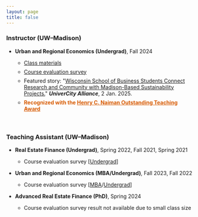 ```yaml
---
layout: page
title: false
---
```


### Instructor (UW–Madison)

<ul>
  <li>
   <div style="margin-bottom: 1em;margin-top: 1em">
  <b>Urban and Regional Economics (Undergrad)</b>, Fall 2024
  </div>
  </li>
 
   <ul>
      <li>
        <div style="margin-bottom: 0.5em;margin-top: 0.5em;">
         <a href="https://heejin-yoon.github.io/teaching/RE420/">Class materials</a>  
        </div>
      </li>
      <li>
        <div style="margin-bottom: 0.5em;margin-top: 0.5em;">
         <a href="https://uwmadison.box.com/s/nusin6et3ga9mbs4jgk34vh3kgetq4ot">Course evaluation survey</a>  
        </div>
      </li>
          <li>
        <div style="margin-bottom: 0.5em;margin-top: 0.5em;">
         Featured story: "<a href="https://business.wisc.edu/centers/graaskamp/news/wisconsin-school-of-business-students-connect-research-and-community-with-madison-based-sustainability-projects/">Wisconsin School of Business Students Connect Research and Community with Madison-Based Sustainability Projects.</a>" <b><i>UniverCity Alliance</i></b>, 2 Jan. 2025.
        </div>
      </li>
          <li>
        <div style="color:rgb(215,90,0);margin-bottom: 0.5em;margin-top: 0.5em;"><b>
          Recognized with the </b> <a href="https://business.wisc.edu/centers/graaskamp/news/three-real-estate-faculty-and-teaching-staff-receive-distinguished-awards-from-the-wisconsin-school-of-business/" style="color:rgb(215,90,0)"><b>Henry C. Naiman Outstanding Teaching Award</b>
           </a>
        </div>
      </li>
    </ul>
</ul>

<div style="margin-bottom: 1em;margin-top: 1em;">ㅤ</div>

### Teaching Assistant (UW&ndash;Madison)

<ul>
  <li>
   <div style="margin-bottom: 1em;margin-top: 1em">
  <b>Real Estate Finance (Undergrad)</b>, Spring 2022, Fall 2021, Spring 2021
  </div>
  </li>
 
   <ul>
      <li>
        <div style="margin-bottom: 1em;margin-top: 0.5em;">
         Course evaluation survey [<a href="https://uwmadison.box.com/s/ap2fhvvxfo5rxzp84zpgwpnytxeox0rm">Undergrad</a>]
        </div>
      </li>
    </ul>
</ul>

<ul>
  <li>
   <div style="margin-bottom: 1em;margin-top: 1em">
  <b>Urban and Regional Economics (MBA/Undergrad)</b>, Fall 2023, Fall 2022
  </div>
  </li>
 
   <ul>
      <li>
        <div style="margin-bottom: 1em;margin-top: 0.5em;">
         Course evaluation survey [<a href="https://uwmadison.box.com/s/lf7g5ywmon0cjzivtb5kklf94nn3a8kw">MBA</a>/<a href="https://uwmadison.box.com/s/bmmq8xfpmnzj9gkyeir3jmrgc8v3ond5">Undergrad</a>]
        </div>
      </li>
    </ul>
</ul>

<ul>
  <li>
   <div style="margin-bottom: 1em;margin-top: 1em">
  <b>Advanced Real Estate Finance (PhD)</b>, Spring 2024
  </div>
  </li>
 
   <ul>
      <li>
        <div style="margin-bottom: 1em;margin-top: 0.5em;">
         Course evaluation survey result not available due to small class size
        </div>
      </li>
    </ul>
</ul>


<!--- ### Teaching Assistant (KAIST College of Business)
 
 - **Corporate Valuation (MBA)**, Fall 2019
--->

